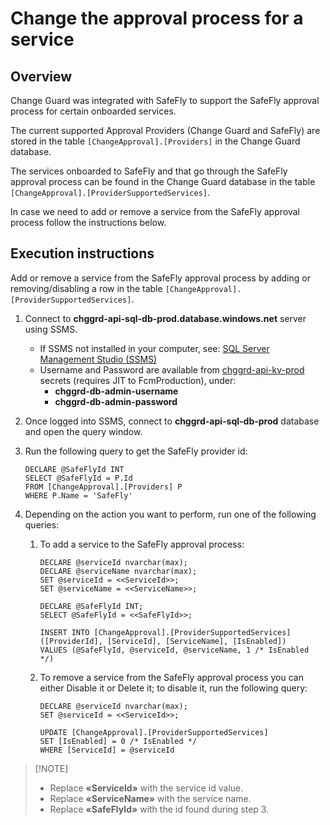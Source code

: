 ﻿# Change the approval process for a service

## Overview

Change Guard was integrated with SafeFly to support the SafeFly approval process for certain onboarded services.

The current supported Approval Providers (Change Guard and SafeFly) are stored in the table `[ChangeApproval].[Providers]` in the Change Guard database.

The services onboarded to SafeFly and that go through the SafeFly approval process can be found in the Change Guard database in the table `[ChangeApproval].[ProviderSupportedServices]`.

In case we need to add or remove a service from the SafeFly approval process follow the instructions below. 

## Execution instructions

Add or remove a service from the SafeFly approval process by adding or removing/disabling a row in the
table `[ChangeApproval].[ProviderSupportedServices]`.

1. Connect to **chggrd-api-sql-db-prod.database.windows.net** server using SSMS.
    - If SSMS not installed in your computer, see: [SQL Server Management Studio (SSMS)](https://learn.microsoft.com/en-us/sql/ssms/download-sql-server-management-studio-ssms)
    - Username and Password are available
      from [chggrd-api-kv-prod](https://ms.portal.azure.com/#@MSAzureCloud.onmicrosoft.com/resource/subscriptions/8830ba56-a476-4d01-b6ac-d3ee790383dc/resourceGroups/chggrd-api-prod-westus2/providers/Microsoft.Sql/servers/chggrd-api-sql-svr-prod) secrets (requires JIT
      to FcmProduction), under:
        - **chggrd-db-admin-username**
        - **chggrd-db-admin-password**

2. Once logged into SSMS, connect to **chggrd-api-sql-db-prod** database and open the query window.
3. Run the following query to get the SafeFly provider id:
   ```
   DECLARE @SafeFlyId INT
   SELECT @SafeFlyId = P.Id
   FROM [ChangeApproval].[Providers] P
   WHERE P.Name = 'SafeFly'
   ``` 
4. Depending on the action you want to perform, run one of the following queries:
   1. To add a service to the SafeFly approval process:
      ``` 
      DECLARE @serviceId nvarchar(max);
      DECLARE @serviceName nvarchar(max);
      SET @serviceId = <<ServiceId>>;
      SET @serviceName = <<ServiceName>>;

      DECLARE @SafeFlyId INT;
      SELECT @SafeFlyId = <<SafeFlyId>>;
      
      INSERT INTO [ChangeApproval].[ProviderSupportedServices]
      ([ProviderId], [ServiceId], [ServiceName], [IsEnabled])
      VALUES (@SafeFlyId, @serviceId, @serviceName, 1 /* IsEnabled */)
      ```
   2. To remove a service from the SafeFly approval process you can either Disable it or Delete it; to disable it, run the following query:
      ```
      DECLARE @serviceId nvarchar(max);
      SET @serviceId = <<ServiceId>>;
      
      UPDATE [ChangeApproval].[ProviderSupportedServices]
      SET [IsEnabled] = 0 /* IsEnabled */
      WHERE [ServiceId] = @serviceId
      ```

>    [!NOTE]
>    - Replace **«ServiceId»** with the service id value.
>    - Replace **«ServiceName»** with the service name.
>    - Replace **«SafeFlyId»** with the id found during step 3.
